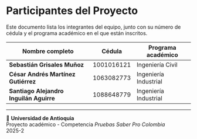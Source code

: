 # Participantes del Proyecto

Este documento lista los integrantes del equipo, junto con su número de cédula y el programa académico en el que están inscritos.

| Nombre completo                         | Cédula        | Programa académico     |
|----------------------------------------|---------------|------------------------|
| **Sebastián Grisales Muñoz**           | 1001016121    | Ingeniería Civil       |
| **César Andrés Martínez Gutiérrez**    | 1063082773    | Ingeniería Industrial  |
| **Santiago Alejandro Inguilán Aguirre**| 1088648779    | Ingeniería Industrial  |

---

📘 **Universidad de Antioquia**  
Proyecto académico - Competencia *Pruebas Saber Pro Colombia*  
2025-2
